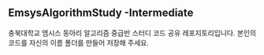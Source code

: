 ## EmsysAlgorithmStudy -Intermediate
충북대학교 엠시스 동아리 알고리즘 중급반 스터디 코드 공유 레포지토리입니다.
본인의 코드를 자신의 이름 폴더를 만들어 저장해 주세요.
